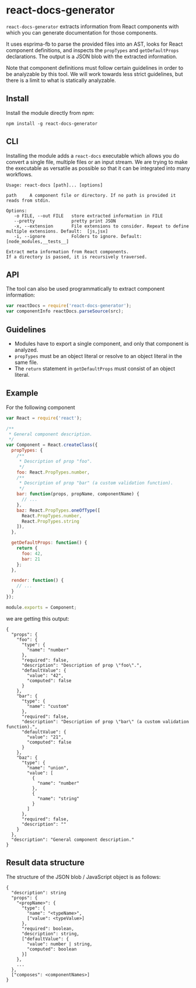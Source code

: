  # react-docs-generator

`react-docs-generator` extracts information from React components with which
you can generate documentation for those components.

It uses esprima-fb to parse the provided files into an AST, looks for React
component definitions, and inspects the `propTypes` and `getDefaultProps`
declarations. The output is a JSON blob with the extracted information.

Note that component definitions must follow certain guidelines in order to be
analyzable by this tool. We will work towards less strict guidelines, but there
is a limit to what is statically analyzable.

## Install

Install the module directly from npm:

```
npm install -g react-docs-generator
```

## CLI

Installing the module adds a `react-docs` executable which allows you do convert
a single file, multiple files or an input stream. We are trying to make the
executable as versatile as possible so that it can be integrated into many
workflows.

```
Usage: react-docs [path]... [options]

path     A component file or directory. If no path is provided it reads from stdin.

Options:
   -o FILE, --out FILE   store extracted information in FILE
   --pretty              pretty print JSON
   -x, --extension       File extensions to consider. Repeat to define multiple extensions. Default:  [js,jsx]
   -i, --ignore          Folders to ignore. Default:  [node_modules,__tests__]

Extract meta information from React components.
If a directory is passed, it is recursively traversed.
```

## API

The tool can also be used programmatically to extract component information:

```js
var reactDocs = require('react-docs-generator');
var componentInfo reactDocs.parseSource(src);
```

## Guidelines

- Modules have to export a single component, and only that component is
  analyzed.
- `propTypes` must be an object literal or resolve to an object literal in the
  same file.
- The `return` statement in `getDefaultProps` must consist of an object literal.

## Example

For the following component

```js
var React = require('react');

/**
 * General component description.
 */
var Component = React.createClass({
  propTypes: {
    /**
     * Description of prop "foo".
     */
    foo: React.PropTypes.number,
    /**
     * Description of prop "bar" (a custom validation function).
     */
    bar: function(props, propName, componentName) {
      // ...
    },
    baz: React.PropTypes.oneOfType([
      React.PropTypes.number,
      React.PropTypes.string
    ]),
  },

  getDefaultProps: function() {
    return {
      foo: 42,
      bar: 21
    };
  },

  render: function() {
    // ...
  }
});

module.exports = Component;
```

we are getting this output:

```
{
  "props": {
    "foo": {
      "type": {
        "name": "number"
      },
      "required": false,
      "description": "Description of prop \"foo\".",
      "defaultValue": {
        "value": "42",
        "computed": false
      }
    },
    "bar": {
      "type": {
        "name": "custom"
      },
      "required": false,
      "description": "Description of prop \"bar\" (a custom validation function).",
      "defaultValue": {
        "value": "21",
        "computed": false
      }
    },
    "baz": {
      "type": {
        "name": "union",
        "value": [
          {
            "name": "number"
          },
          {
            "name": "string"
          }
        ]
      },
      "required": false,
      "description": ""
    }
  },
  "description": "General component description."
}
```

## Result data structure

The structure of the JSON blob / JavaScript object is as follows:

```
{
  "description": string
  "props": {
    "<propName>": {
      "type": {
        "name": "<typeName>",
        ["value": <typeValue>]
      },
      "required": boolean,
      "description": string,
      ["defaultValue": {
        "value": number | string,
        "computed": boolean
      }]
    },
    ...
  },
  ["composes": <componentNames>]
}
```
